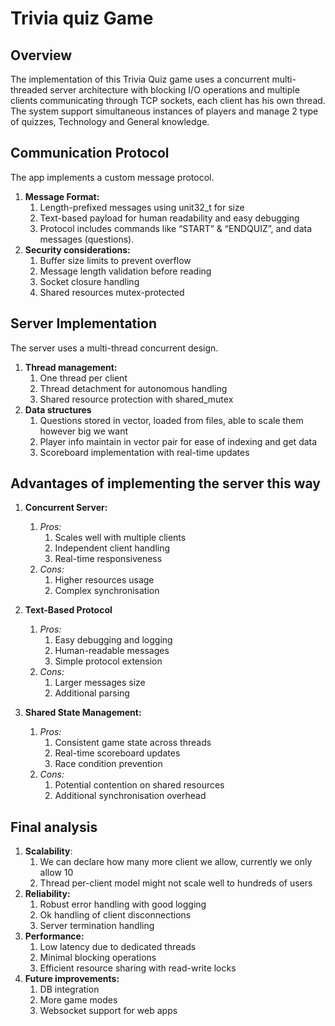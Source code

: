 # Trivia quiz Game
## Overview

The implementation of this Trivia Quiz game uses a concurrent multi-threaded server architecture with blocking I/O operations and multiple clients communicating through TCP sockets, each client has his own thread. The system support simultaneous instances of players and manage 2 type of quizzes, Technology and General knowledge.

## Communication Protocol

The app implements a custom message protocol.
1. **Message Format:**
	1. Length-prefixed messages using unit32_t for size
	2. Text-based payload for human readability and easy debugging
	3. Protocol includes commands like “START” & “ENDQUIZ”, and data messages (questions).
2. **Security considerations:**
	1. Buffer size limits to prevent overflow
	2. Message length validation before reading
	3. Socket closure handling
	4. Shared resources mutex-protected

## Server Implementation
The server uses a multi-thread concurrent design.
1. **Thread management:**
	1. One thread per client
	2. Thread detachment for autonomous handling
	3. Shared resource protection with shared_mutex
2. **Data structures**
	1. Questions stored in vector, loaded from files, able to scale them however big we want
	2. Player info maintain in vector pair for ease of indexing and get data
	3. Scoreboard implementation with real-time updates

## Advantages of implementing the server this way
1. **Concurrent Server:**
	1. _Pros:_
		1. Scales well with multiple clients
		2. Independent client handling 
		3. Real-time responsiveness
	2. _Cons:_
		1. Higher resources usage
		2. Complex synchronisation
2. **Text-Based Protocol**
	1. _Pros:_
		1. Easy debugging and logging 
		2. Human-readable messages
		3. Simple protocol extension
	2. _Cons:_
		1. Larger messages size
		2. Additional parsing

2. **Shared State Management:**
	1. _Pros:_
		1. Consistent game state across threads 
		2. Real-time scoreboard updates
		3. Race condition prevention
	2. _Cons:_
		1. Potential contention on shared resources
		2. Additional synchronisation overhead
		
## Final analysis
1. **Scalability**:
	1. We can declare how many more client we allow, currently we only allow 10
	2. Thread per-client model might not scale well to hundreds of users
2. **Reliability:**
	1. Robust error handling with good logging
	2. Ok handling of client disconnections
	3. Server termination handling
3. **Performance:**
	1. Low latency due to dedicated threads
	2. Minimal blocking operations
	3. Efficient resource sharing with read-write locks
4. **Future improvements:**
	1. DB integration
	2. More game modes
	3. Websocket support for web apps
